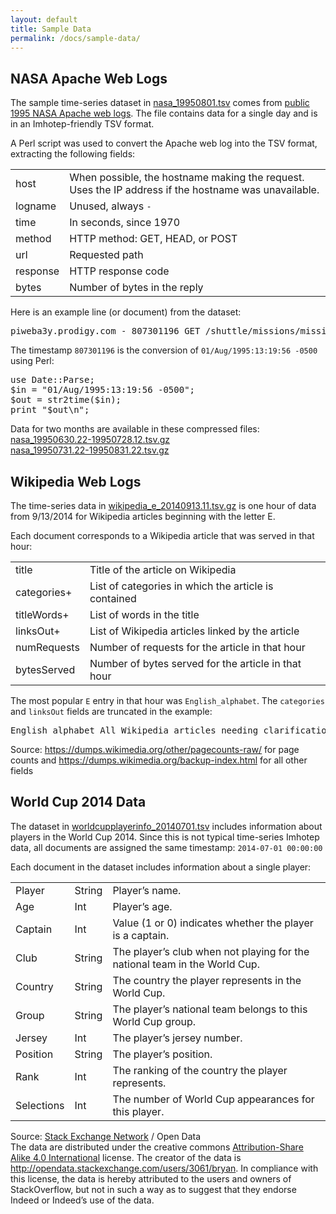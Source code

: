```yaml
---
layout: default
title: Sample Data
permalink: /docs/sample-data/
---
```


## NASA Apache Web Logs
The sample time-series dataset in [nasa_19950801.tsv](http://indeedeng.github.io/imhotep/files/nasa_19950801.tsv) comes from [public 1995 NASA Apache web logs](http://ita.ee.lbl.gov/html/contrib/NASA-HTTP.html). The file contains data for a single day and is in an Imhotep-friendly TSV format.

A Perl script was used to convert the Apache web log into the TSV format, extracting the following fields:

| | |
| ----- | ------- |
| host | When possible, the hostname making the request. Uses the IP address if the hostname was unavailable. |
| logname | Unused, always `-` |
| time | In seconds, since 1970 |
| method | HTTP method: GET, HEAD, or POST |
| url | Requested path |
| response | HTTP response code |
| bytes | Number of bytes in the reply |

Here is an example line (or document) from the dataset:

<pre>piweba3y.prodigy.com - 807301196 GET /shuttle/missions/missions.html 200 8677</pre>

The timestamp `807301196` is the conversion of `01/Aug/1995:13:19:56 -0500` using Perl:

<pre>use Date::Parse;
$in = "01/Aug/1995:13:19:56 -0500";
$out = str2time($in);
print "$out\n";</pre>

Data for two months are available in these compressed files:<br>
[nasa_19950630.22-19950728.12.tsv.gz](http://indeedeng.github.io/imhotep/files/nasa_19950630.22-19950728.12.tsv.gz)<br>
[nasa_19950731.22-19950831.22.tsv.gz](http://indeedeng.github.io/imhotep/files/nasa_19950731.22-19950831.22.tsv.gz)

## Wikipedia Web Logs
The time-series data in [wikipedia_e_20140913.11.tsv.gz](http://indeedeng.github.io/imhotep/files/wikipedia_e_20140913.11.tsv.gz) is one hour of data from 9/13/2014 for Wikipedia articles beginning with the letter E. 

Each document corresponds to a Wikipedia article that was served in that hour:

| | |
| ----- | ------- |
| title | Title of the article on Wikipedia
| categories+ | List of categories in which the article is contained
| titleWords+ | List of words in the title
| linksOut+ | List of Wikipedia articles linked by the article
| numRequests | Number of requests for the article in that hour
| bytesServed | Number of bytes served for the article in that hour

The most popular `E` entry in that hour was `English_alphabet`. The `categories` and `linksOut` fields are truncated in the example:

<pre>English_alphabet All_Wikipedia_articles_needing_clarification All_articles_needing_additional_references All_articles_with_unsourced_statements Articles_containing_Old_English-language_text ... English alphabet A Adjective Aircraft Alphabet_song American_English American_braille ... 960 21124206</pre>

Source: https://dumps.wikimedia.org/other/pagecounts-raw/ for page counts and https://dumps.wikimedia.org/backup-index.html for all other fields

## World Cup 2014 Data

The dataset in [worldcupplayerinfo_20140701.tsv](http://indeedeng.github.io/imhotep/files/worldcupplayerinfo_20140701.tsv) includes information about players in the World Cup 2014. Since this is not typical time-series Imhotep data, all documents are assigned the same timestamp: `2014-07-01 00:00:00`

Each document in the dataset includes information about a single player:

| | | |
| ----- | ------ | ------- |
| Player | String | Player’s name.
| Age | Int | Player’s age.
| Captain | Int | Value (1 or 0) indicates whether the player is a captain.
| Club | String | The player’s club when not playing for the national team in the World Cup.
| Country | String | The country the player represents in the World Cup.
| Group | String | The player’s national team belongs to this World Cup group.
| Jersey | Int | The player’s jersey number.
| Position | String | The player’s position.
| Rank | Int | The ranking of the country the player represents.
| Selections | Int | The number of World Cup appearances for this player.

Source: [Stack Exchange Network](http://opendata.stackexchange.com/questions/1791/any-open-data-sets-for-the-football-world-cup-in-brazil-2014) / Open Data<br>
The data are distributed under the creative commons [Attribution-Share Alike 4.0 International](http://creativecommons.org/licenses/by-sa/4.0/) license. The creator of the data is http://opendata.stackexchange.com/users/3061/bryan. In compliance with this license, the data is hereby attributed to the users and owners of StackOverflow, but not in such a way as to suggest that they endorse Indeed or Indeed’s use of the data.

